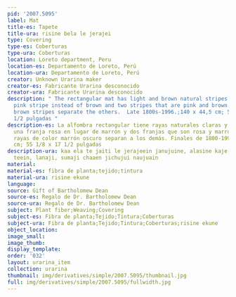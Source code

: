 ```yaml
---
pid: '2007.5095'
label: Mat
title-es: Tapete
title-ura: risine bela le jerajei
type: Covering
type-es: Coberturas
type-ura: Coberturas
location: Loreto department, Peru
location-es: Departamento de Loreto, Perú
location-ura: Departamento de Loreto, Perú
creator: Unknown Urarina maker
creator-es: Fabricante Urarina desconocido
creator-ura: Fabricante Urarina desconocido
description: " The rectangular mat has light and brown natural stripes. There is a
  pink stripe instead of brown and two stripes that are pink and brown. The thin dark
  brown stripes separate the others.  Late 1800s-1996.;140 x 44,5 cm; 55 1/8 x 17
  1/2 pulgadas "
description-es: La alfombra rectangular tiene rayas naturales claras y marrones. Hay
  una franja rosa en lugar de marrón y dos franjas que son rosa y marrón. Las finas
  rayas de color marrón oscuro separan a los demás. Finales de 1800-1996.;140 x 44,5
  cm; 55 1/8 x 17 1/2 pulgadas
description-ura: kaa ela te jaiti le jerajeein janujuine, alasine kaje, nichate kulujuen
  teein, lanaji, sumaji chaaen jichujui naujuain
material:
material-es: fibra de planta;tejido;tintura
material-ura: risine ekune
language:
source: Gift of Bartholomew Dean
source-es: Regalo de Dr. Bartholomew Dean
source-ura: Regalo de Dr. Bartholomew Dean
subject: Plant fiber;Weaving;Covering
subject-es: Fibra de planta;Tejido;Tintura;Coberturas
subject-ura: Fibra de planta;Tejido;Tintura;Coberturas;risine ekune
object_location:
image_small:
image_thumb:
display_template:
order: '032'
layout: urarina_item
collection: urarina
thumbnail: img/derivatives/simple/2007.5095/thumbnail.jpg
full: img/derivatives/simple/2007.5095/fullwidth.jpg
---
```

